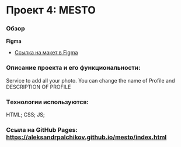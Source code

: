 # Проект 4: MESTO

### Обзор

**Figma**
* [Ссылка на макет в Figma](https://www.figma.com/file/StZjf8HnoeLdiXS7dYrLAh/JavaScript.-Sprint-4)

### Oписание проекта и его функциональности:
Service to add all your photo. You can change the name of Profile and DESCRIPTION OF PROFILE

 ### Tехнологии используются:
HTML;
CSS;
JS;

 ### Cсылa на GitHub Pages: https://aleksandrpalchikov.github.io/mesto/index.html
 

